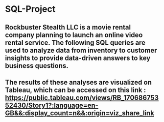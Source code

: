 # SQL-Project
## Rockbuster Stealth LLC is a movie rental company planning to launch an online video rental service. The following SQL queries are used to analyze data from inventory to customer insights to provide data-driven answers to key business questions.
## The results of these analyses are visualized on Tableau, which can be accessed on this link : https://public.tableau.com/views/RB_17068675352430/Story1?:language=en-GB&&:display_count=n&&:origin=viz_share_link
